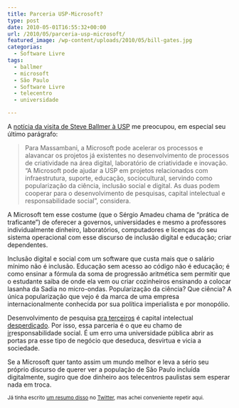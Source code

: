 ```yaml
---
title: Parceria USP-Microsoft?
type: post
date: 2010-05-01T16:55:32+00:00
url: /2010/05/parceria-usp-microsoft/
featured_image: /wp-content/uploads/2010/05/bill-gates.jpg
categorias:
  - Software Livre
tags:
  - ballmer
  - microsoft
  - São Paulo
  - Software Livre
  - telecentro
  - universidade

---
```

A [notícia da visita de Steve Ballmer à USP][1] me preocupou, em especial seu último parágrafo:

> Para Massambani, a Microsoft pode acelerar os processos e alavancar os projetos já existentes no desenvolvimento de processos de criatividade na área digital, laboratório de criatividade e inovação. “A Microsoft pode ajudar a USP em projetos relacionados com infraestrutura, suporte, educação, sociocultural, servindo como popularização da ciência, inclusão social e digital. As duas podem cooperar para o desenvolvimento de pesquisas, capital intelectual e responsabilidade social”, considera.

A Microsoft tem esse costume (que o Sérgio Amadeu chama de “prática de traficante”) de oferecer a governos, universidades e mesmo a professores individualmente dinheiro, laboratórios, computadores e licenças do seu sistema operacional com esse discurso de inclusão digital e educação; criar dependentes.

Inclusão digital e social com um software que custa mais que o salário mínimo não é inclusão. Educação sem acesso ao código não é educação; é como ensinar a fórmula da soma de progressão aritmética sem permitir que o estudante saiba de onde ela vem ou criar cozinheiros ensinando a colocar lasanha da Sadia no micro-ondas. Popularização da ciência? Que ciência? A única popularização que vejo é da marca de uma empresa internacionalmente conhecida por sua política imperialista e por monopólio.

Desenvolvimento de pesquisa <ins>pra terceiros</ins> é capital intelectual <ins>desperdiçado</ins>. Por isso, essa parceria é o que eu chamo de <ins>ir</ins>responsabilidade social. É um erro uma universidade pública abrir as portas pra esse tipo de negócio que deseduca, desvirtua e vicia a sociedade.

Se a Microsoft quer tanto assim um mundo melhor e leva a sério seu próprio discurso de querer ver a população de São Paulo incluída digitalmente, sugiro que doe dinheiro aos telecentros paulistas sem esperar nada em troca.

<small>Já tinha escrito <a href="http://adolfont.posterous.com/interessante-sequencia-de-tuites-de-tmadeira">um resumo disso</a> no <a href="http://twitter.com/tmadeira">Twitter</a>, mas achei conveniente repetir aqui.</small>

 [1]: http://www4.usp.br/index.php/tecnologia/18862-presidente-da-microsoft-visita-usp-e-ministra-palestra-a-comunidade-universitaria

